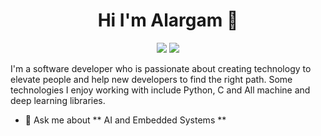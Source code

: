 <h1 align="center">Hi I'm Alargam 👋</h1>
<p align="center">
  <a href="https://www.linkedin.com/in/alargam-mohamed-2a6436257/"><img src="https://img.shields.io/badge/linkedin-%230177B5?style=flat&logo=linkedin&logoColor=white"/></a>
  <a href="https://https://www.instagram.com/alargam_18/"><img src="https://img.shields.io/badge/instagram-%23E4415F?style=flat&logo=instagram&logoColor=white"/></a>
</p>


I'm a software developer who is passionate about creating technology to elevate people and help new developers to find the right path. Some technologies I enjoy working with include Python, C and All machine and deep learning libraries.

- 💬 Ask me about ** AI and Embedded Systems **

<!---
alargam/alargam is a ✨ special ✨ repository because its `README.md` (this file) appears on your GitHub profile.
You can click the Preview link to take a look at your changes.
--->
